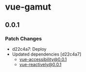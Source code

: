 # vue-gamut

## 0.0.1

### Patch Changes

- d22c4a7: Deploy
- Updated dependencies [d22c4a7]
  - vue-accessibility@0.0.1
  - vue-reactively@0.0.1
